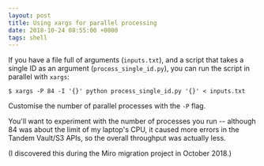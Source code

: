 ```yaml
---
layout: post
title: Using xargs for parallel processing
date: 2018-10-24 08:55:00 +0000
tags: shell
---
```


If you have a file full of arguments (`inputs.txt`), and a script that takes a single ID as an argument (`process_single_id.py`), you can run the script in parallel with `xargs`:

```shell
$ xargs -P 84 -I '{}' python process_single_id.py '{}' < inputs.txt
```

Customise the number of parallel processes with the `-P` flag.

You'll want to experiment with the number of processes you run -- although 84 was about the limit of my laptop's CPU, it caused more errors in the Tandem Vault/S3 APIs, so the overall throughput was actually less.

(I discovered this during the Miro migration project in October 2018.)

